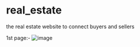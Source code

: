 # real_estate
the real estate website to connect buyers and sellers

1st page:-
![image](https://user-images.githubusercontent.com/89626926/166249455-263bd8aa-61c7-4a5e-b60d-d3a4e538bf51.png)

